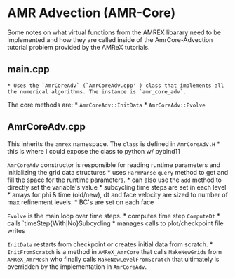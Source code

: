 # AMR Advection (AMR-Core)

Some notes on what virtual functions from the AMREX libarary need to be implemented and how they are called inside of the AmrCore-Advection tutorial problem provided by the AMReX tutorials.

## main.cpp

    * Uses the `AmrCoreAdv` (`AmrCoreAdv.cpp' ) class that implements all the numerical algorithms. The instance is `amr_core_adv`.

The core methods are:
    * `AmrCoreAdv::InitData`
    * `AmrCoreAdv::Evolve`

## AmrCoreAdv.cpp

This inherits the `amrex` namespace. The `class` is defined in `AmrCoreAdv.H`
    * this is where I could expose the class to python w/ pybind11

`AmrCoreAdv` constructor is responsible for reading runtime parameters and initializing the grid data structures
    * uses `ParmParse` `query` method to get and fill the space for the runtime parameters.
        * can also use the `add` method to directly set the variable's value
    * subcycling time steps are set in each level
    * arrays for phi & time (old/new), dt and face velocity are sized to number of max refinement levels.
    * BC's are set on each face

`Evolve` is the main loop over time steps. 
    * computes time step `ComputeDt`
    * calls `timeStep{With|No}Subcycling
    * manages calls to plot/checkpoint file writes

`InitData` restarts from checkpoint or creates initial data from scratch.
    * `InitFromScratch` is a method in `AMReX_AmrCore` that calls `MakeNewGrids` from `AMReX_AmrMesh` who finally calls `MakeNewLevelFromScratch` that ultimately is overridden by the implementation in `AmrCoreAdv`.